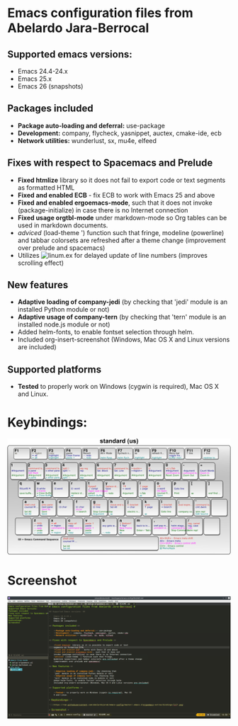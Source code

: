 # Emacs configuration files from Abelardo Jara-Berrocal #

## Supported emacs versions: ##

-   Emacs 24.4-24.x
-   Emacs 25.x
-   Emacs 26 (snapshots)

## Packages included ##

-   **Package auto-loading and deferral:** use-package
-   **Development:** company, flycheck, yasnippet, auctex, cmake-ide, ecb
-   **Network utilities:** wunderlust, sx, mu4e, elfeed

## Fixes with respect to Spacemacs and Prelude ##

-   **Fixed htmlize** library so it does not fail to export code or text
    segments as formatted HTML
-   **Fixed and enabled ECB** - fix ECB to work with Emacs 25 and above
-   **Fixed and enabled ergoemacs-mode**, such that it does not
    invoke (package-initialize) in case there is no Internet connection
-   **Fixed usage orgtbl-mode** under markdown-mode so Org tables can be used in
    markdown documents.
-   *adviced* (load-theme ') function such that fringe,
    modeline (powerline) and tabbar colorsets are refreshed after a theme change
    (improvement over prelude and spacemacs)
-   Utilizes ![linum.ex](https://www.emacswiki.org/emacs/linum-ex.el) for
    delayed update of line numbers (improves scrolling effect)

## New features ##

-   **Adaptive loading of company-jedi** (by checking that
    'jedi' module is an installed Python module or not)
-   **Adaptive usage of company-tern** (by checking that
    'tern' module is an installed node.js module or not)
-   Added helm-fonts, to enable fontset selection through helm.
-   Included org-insert-screenshot (Windows, Mac OS X and Linux versions are included)

## Supported platforms ##

-   **Tested** to properly work on Windows (cygwin is required), Mac OS
    X and Linux.

# Keybindings: #

![Enhanced ergoemacs keybindings](https://raw.githubusercontent.com/abelardojarab/emacs-config/master/.emacs.d/ergoemacs-extras/saved/standard.png)

# Screenshot #

![ECB-based emacs layout](https://raw.githubusercontent.com/abelardojarab/emacs-config/master/README.png)
